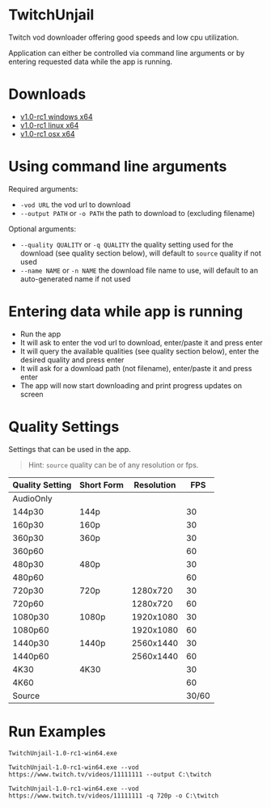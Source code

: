 # TwitchUnjail
Twitch vod downloader offering good speeds and low cpu utilization.

Application can either be controlled via command line arguments or by entering requested data while the app is running.

# Downloads

- [v1.0-rc1 windows x64](https://github.com/swent/twitch-unjail/releases/download/v1.0-rc1/TwitchUnjail-1.0-rc1-win64.exe)
- [v1.0-rc1 linux x64](https://github.com/swent/twitch-unjail/releases/download/v1.0-rc1/TwitchUnjail-1.0-rc1-linux64)
- [v1.0-rc1 osx x64](https://github.com/swent/twitch-unjail/releases/download/v1.0-rc1/TwitchUnjail-1.0-rc1-osx64)

# Using command line arguments

Required arguments:
- `-vod URL` the vod url to download
- `--output PATH` or `-o PATH` the path to download to (excluding filename)

Optional arguments:
- `--quality QUALITY` or `-q QUALITY` the quality setting used for the download (see quality section below), will default to `source` quality if not used
- `--name NAME` or `-n NAME` the download file name to use, will default to an auto-generated name if not used

# Entering data while app is running

- Run the app
- It will ask to enter the vod url to download, enter/paste it and press enter
- It will query the available qualities (see quality section below), enter the desired quality and press enter
- It will ask for a download path (not filename), enter/paste it and press enter
- The app will now start downloading and print progress updates on screen

# Quality Settings

Settings that can be used in the app.
> Hint: `source` quality can be of any resolution or fps.

| Quality Setting | Short Form | Resolution | FPS   |
|-----------------|------------|------------|-------|
| AudioOnly       |            |            |       |
| 144p30          | 144p       |            | 30    |
| 160p30          | 160p       |            | 30    |
| 360p30          | 360p       |            | 30    |
| 360p60          |            |            | 60    |
| 480p30          | 480p       |            | 30    |
| 480p60          |            |            | 60    |
| 720p30          | 720p       | 1280x720   | 30    |
| 720p60          |            | 1280x720   | 60    |
| 1080p30         | 1080p      | 1920x1080  | 30    |
| 1080p60         |            | 1920x1080  | 60    |
| 1440p30         | 1440p      | 2560x1440  | 30    |
| 1440p60         |            | 2560x1440  | 60    |
| 4K30            | 4K30       |            | 30    |
| 4K60            |            |            | 60    |
| Source          |            |            | 30/60 |

# Run Examples

`TwitchUnjail-1.0-rc1-win64.exe`

`TwitchUnjail-1.0-rc1-win64.exe --vod https://www.twitch.tv/videos/11111111 --output C:\twitch`

`TwitchUnjail-1.0-rc1-win64.exe --vod https://www.twitch.tv/videos/11111111 -q 720p -o C:\twitch`
